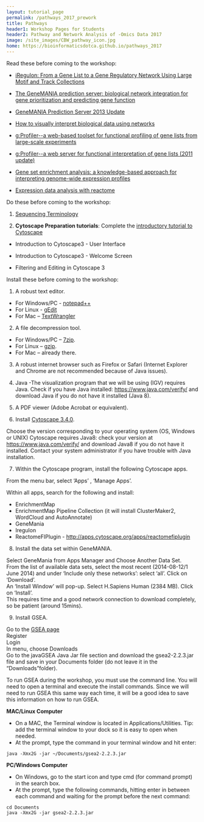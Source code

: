 ```yaml
---
layout: tutorial_page
permalink: /pathways_2017_prework
title: Pathways
header1: Workshop Pages for Students
header2: Pathway and Network Analysis of -Omics Data 2017
image: /site_images/CBW_pathway_icon.jpg
home: https://bioinformaticsdotca.github.io/pathways_2017
---
```


Read these before coming to the workshop:

* [iRegulon: From a Gene List to a Gene Regulatory Network Using Large Motif and Track Collections](http://www.ncbi.nlm.nih.gov/pubmed/25058159)
  
* [The GeneMANIA prediction server: biological network integration for gene prioritization and predicting gene function](http://www.ncbi.nlm.nih.gov/pubmed/20576703)
  
* [GeneMANIA Prediction Server 2013 Update](http://www.ncbi.nlm.nih.gov/pubmed/23794635)
  
* [How to visually interpret biological data using networks](http://www.ncbi.nlm.nih.gov/pubmed/19816451)
  
* [g:Profiler--a web-based toolset for functional profiling of gene lists from large-scale experiments](http://www.ncbi.nlm.nih.gov/pubmed/17478515)
  
* [g:Profiler--a web server for functional interpretation of gene lists (2011 update)](http://www.ncbi.nlm.nih.gov/pubmed/21646343)
  
* [Gene set enrichment analysis: a knowledge-based approach for interpreting genome-wide expression profiles](http://www.ncbi.nlm.nih.gov/pubmed/16199517)
  
* [Expression data analysis with reactome](http://www.ncbi.nlm.nih.gov/pubmed/25754994)  

Do these before coming to the workshop:

1) [Sequencing Terminology](http://www.ncbi.nlm.nih.gov/projects/genome/glossary.shtml)

2)  **Cytoscape Preparation tutorials**: Complete the [introductory tutorial to Cytoscape](http://opentutorials.cgl.ucsf.edu/index.php/Portal:Cytoscape3)

* Introduction to Cytoscape3 - User Interface

* Introduction to Cytoscape3 - Welcome Screen

* Filtering and Editing in Cytoscape 3

Install these before coming to the workshop:

1) A robust text editor.   

* For Windows/PC - [notepad++](http://notepad-plus-plus.org/)  
* For Linux - [gEdit](http://projects.gnome.org/gedit/)  
* For Mac – [TextWrangler](http://www.barebones.com/products/textwrangler/download.html)

2) A file decompression tool.  

* For Windows/PC – [7zip](http://www.7-zip.org/).  
* For Linux – [gzip](http://www.gzip.org).   
* For Mac – already there.

3) A robust internet browser such as Firefox or Safari (Internet Explorer and Chrome are not recommended because of Java issues).

4) Java -The visualization program that we will be using (IGV) requires Java. Check if you have Java installed: https://www.java.com/verify/ and download Java if you do not have it installed (Java 8).

5) A PDF viewer (Adobe Acrobat or equivalent).

6) Install [Cytoscape 3.4.0](http://chianti.ucsd.edu/cytoscape-3.4.0/).  

Choose the version corresponding to your operating system (OS, Windows or UNIX) 
Cytoscape requires Java8: check your version at  https://www.java.com/verify/ and download Java8 if you do not have it installed. Contact your system administrator if you have trouble with Java installation. 

7) Within the Cytoscape program, install the following Cytoscape apps.  

From the menu bar, select ‘Apps’ , ‘Manage Apps’.
 
Within all apps, search for the following and install:  

 * EnrichmentMap 
 * EnrichmentMap Pipeline Collection (it will install ClusterMaker2, WordCloud and AutoAnnotate) 
 * GeneMania 
 * Iregulon  
 * ReactomeFIPlugin - http://apps.cytoscape.org/apps/reactomefiplugin  
 
 
8) Install the data set within GeneMANIA.

Select GeneMania from Apps Manager and Choose Another Data Set.  
From the list of available data sets, select the most recent (2014-08-12/1 June 2014) and under ‘Include only these networks’: select ‘all’. Click on ‘Download’.  
An ‘Install Window’ will pop-up. Select H.Sapiens Human (2384 MB). Click on ‘Install’.  
This requires time and a good network connection to download completely, so be patient (around 15mins).  

  
9) Install GSEA.  

Go to the [GSEA page](http://www.broadinstitute.org/gsea/index.jsp)    
Register  
Login  
In menu, choose Downloads  
Go to the javaGSEA Java Jar file section and download the gsea2-2.2.3.jar file and save in your Documents folder (do not leave it in the “Downloads”folder).  
 
To run GSEA during the workshop, you must use the command line. You will need to open a terminal and execute the install commands. Since we will need to run GSEA this same way each time, it will be a good idea to save this information on how to run GSEA.
 
**MAC/Linux Computer** 

* On a MAC, the Terminal window is located in Applications/Utilities. Tip: add the terminal window to your dock so it is easy to open when needed.  
* At the prompt, type the command in your terminal window and hit enter:

```
java -Xmx2G -jar ~/Documents/gsea2-2.2.3.jar
```

**PC/Windows Computer** 

* On Windows, go to the start icon and type cmd (for command prompt) in the search box.  
* At the prompt, type the following commands, hitting enter in between each command and waiting for the prompt before the next command:

```
cd Documents
java -Xmx2G -jar gsea2-2.2.3.jar
```
